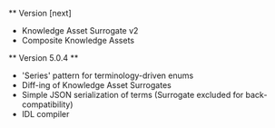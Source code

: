 ** Version [next]

- Knowledge Asset Surrogate v2
- Composite Knowledge Assets

** Version 5.0.4 **

- 'Series' pattern for terminology-driven enums
- Diff-ing of Knowledge Asset Surrogates
- Simple JSON serialization of terms (Surrogate excluded for back-compatibility)
- IDL compiler
